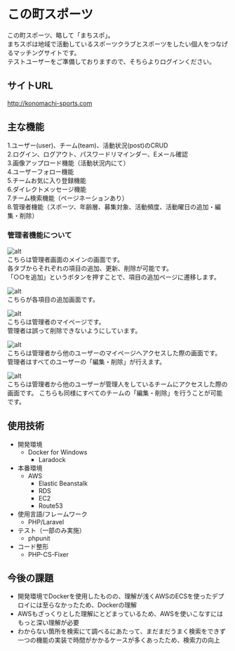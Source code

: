 # この町スポーツ

この町スポーツ、略して「まちスポ」。  
まちスポは地域で活動しているスポーツクラブとスポーツをしたい個人をつなげるマッチングサイトです。  
テストユーザーをご準備しておりますので、そちらよりログインください。  

## サイトURL
http://konomachi-sports.com

## 主な機能

1.ユーザー(user)、チーム(team)、活動状況(post)のCRUD  
2.ログイン、ログアウト、パスワードリマインダー、Eメール確認  
3.画像アップロード機能（活動状況内にて）  
4.ユーザーフォロー機能  
5.チームお気に入り登録機能  
6.ダイレクトメッセージ機能  
7.チーム検索機能（ページネーションあり）  
8.管理者機能（スポーツ、年齢層、募集対象、活動頻度、活動曜日の追加・編集・削除）  

### 管理者機能について
![alt](storage/app/machi-spo_admin.PNG)  
こちらは管理者画面のメインの画面です。  
各タブからそれぞれの項目の追加、更新、削除が可能です。  
「○○を追加」というボタンを押すことで、項目の追加ページに遷移します。  

![alt](storage/app/machi-spo_admin2.PNG)  
こちらが各項目の追加画面です。  

![alt](storage/app/machi-spo_admin3.PNG)  
こちらは管理者のマイページです。  
管理者は誤って削除できないようにしています。

![alt](storage/app/machi-spo_admin4.PNG)  
こちらは管理者から他のユーザーのマイページへアクセスした際の画面です。  
管理者はすべてのユーザーの「編集・削除」が行えます。

![alt](storage/app/machi-spo_admin5.PNG)  
こちらは管理者から他のユーザーが管理人をしているチームにアクセスした際の画面です。
こちらも同様にすべてのチームの「編集・削除」を行うことが可能です。

## 使用技術

- 開発環境
    - Docker for Windows
        - Laradock
- 本番環境
    - AWS  
        - Elastic Beanstalk  
        - RDS  
        - EC2
        - Route53
- 使用言語/フレームワーク
    - PHP/Laravel
- テスト（一部のみ実施）
    - phpunit
- コード整形
    - PHP-CS-Fixer
    
## 今後の課題

- 開発環境でDockerを使用したものの、理解が浅くAWSのECSを使ったデプロイには至らなかったため、Dockerの理解
- AWSもざっくりとした理解にとどまっているため、AWSを使いこなすにはもっと深い理解が必要
- わからない箇所を検索にて調べるにあたって、まだまだうまく検索をできず一つの機能の実装で時間がかかるケースが多くあったため、検索力の向上

